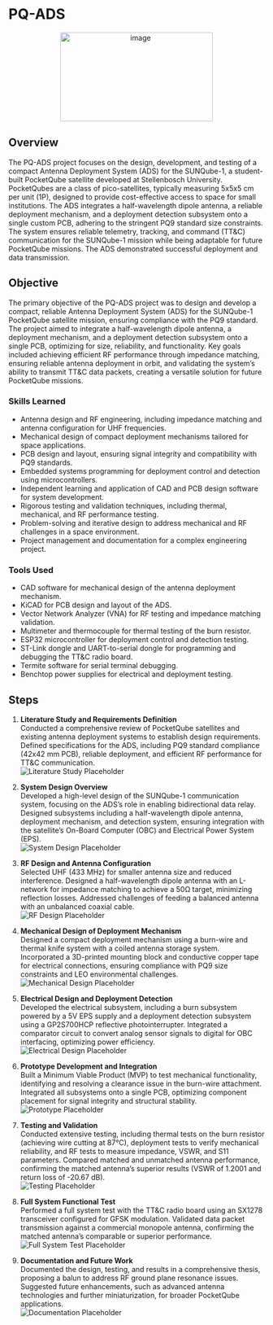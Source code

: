 # PQ-ADS

<center>
  <img width="300" height="175" alt="image" src="https://github.com/user-attachments/assets/ce62e537-46a1-46be-bcda-629fac5a99c6" />
</center>

## Overview
The PQ-ADS project focuses on the design, development, and testing of a compact Antenna Deployment System (ADS) for the SUNQube-1, a student-built PocketQube satellite developed at Stellenbosch University. PocketQubes are a class of pico-satellites, typically measuring 5x5x5 cm per unit (1P), designed to provide cost-effective access to space for small institutions. The ADS integrates a half-wavelength dipole antenna, a reliable deployment mechanism, and a deployment detection subsystem onto a single custom PCB, adhering to the stringent PQ9 standard size constraints. The system ensures reliable telemetry, tracking, and command (TT&C) communication for the SUNQube-1 mission while being adaptable for future PocketQube missions. The ADS demonstrated successful deployment and data transmission.

## Objective
The primary objective of the PQ-ADS project was to design and develop a compact, reliable Antenna Deployment System (ADS) for the SUNQube-1 PocketQube satellite mission, ensuring compliance with the PQ9 standard. The project aimed to integrate a half-wavelength dipole antenna, a deployment mechanism, and a deployment detection subsystem onto a single PCB, optimizing for size, reliability, and functionality. Key goals included achieving efficient RF performance through impedance matching, ensuring reliable antenna deployment in orbit, and validating the system’s ability to transmit TT&C data packets, creating a versatile solution for future PocketQube missions.

### Skills Learned
- Antenna design and RF engineering, including impedance matching and antenna configuration for UHF frequencies.
- Mechanical design of compact deployment mechanisms tailored for space applications.
- PCB design and layout, ensuring signal integrity and compatibility with PQ9 standards.
- Embedded systems programming for deployment control and detection using microcontrollers.
- Independent learning and application of CAD and PCB design software for system development.
- Rigorous testing and validation techniques, including thermal, mechanical, and RF performance testing.
- Problem-solving and iterative design to address mechanical and RF challenges in a space environment.
- Project management and documentation for a complex engineering project.

### Tools Used
- CAD software for mechanical design of the antenna deployment mechanism.
- KiCAD for PCB design and layout of the ADS.
- Vector Network Analyzer (VNA) for RF testing and impedance matching validation.
- Multimeter and thermocouple for thermal testing of the burn resistor.
- ESP32 microcontroller for deployment control and detection testing.
- ST-Link dongle and UART-to-serial dongle for programming and debugging the TT&C radio board.
- Termite software for serial terminal debugging.
- Benchtop power supplies for electrical and deployment testing.

## Steps
1. **Literature Study and Requirements Definition**  
   Conducted a comprehensive review of PocketQube satellites and existing antenna deployment systems to establish design requirements. Defined specifications for the ADS, including PQ9 standard compliance (42x42 mm PCB), reliable deployment, and efficient RF performance for TT&C communication.  
   ![Literature Study Placeholder](https://via.placeholder.com/600x400?text=Insert+Literature+Study+Image)

2. **System Design Overview**  
   Developed a high-level design of the SUNQube-1 communication system, focusing on the ADS’s role in enabling bidirectional data relay. Designed subsystems including a half-wavelength dipole antenna, deployment mechanism, and detection system, ensuring integration with the satellite’s On-Board Computer (OBC) and Electrical Power System (EPS).  
   ![System Design Placeholder](https://via.placeholder.com/600x400?text=Insert+System+Design+Image)

3. **RF Design and Antenna Configuration**  
   Selected UHF (433 MHz) for smaller antenna size and reduced interference. Designed a half-wavelength dipole antenna with an L-network for impedance matching to achieve a 50Ω target, minimizing reflection losses. Addressed challenges of feeding a balanced antenna with an unbalanced coaxial cable.  
   ![RF Design Placeholder](https://via.placeholder.com/600x400?text=Insert+RF+Design+Image)

4. **Mechanical Design of Deployment Mechanism**  
   Designed a compact deployment mechanism using a burn-wire and thermal knife system with a coiled antenna storage system. Incorporated a 3D-printed mounting block and conductive copper tape for electrical connections, ensuring compliance with PQ9 size constraints and LEO environmental challenges.  
   ![Mechanical Design Placeholder](https://via.placeholder.com/600x400?text=Insert+Mechanical+Design+Image)

5. **Electrical Design and Deployment Detection**  
   Developed the electrical subsystem, including a burn subsystem powered by a 5V EPS supply and a deployment detection subsystem using a GP2S700HCP reflective photointerrupter. Integrated a comparator circuit to convert analog sensor signals to digital for OBC interfacing, optimizing power efficiency.  
   ![Electrical Design Placeholder](https://via.placeholder.com/600x400?text=Insert+Electrical+Design+Image)

6. **Prototype Development and Integration**  
   Built a Minimum Viable Product (MVP) to test mechanical functionality, identifying and resolving a clearance issue in the burn-wire attachment. Integrated all subsystems onto a single PCB, optimizing component placement for signal integrity and structural stability.  
   ![Prototype Placeholder](https://via.placeholder.com/600x400?text=Insert+Prototype+Image)

7. **Testing and Validation**  
   Conducted extensive testing, including thermal tests on the burn resistor (achieving wire cutting at 87°C), deployment tests to verify mechanical reliability, and RF tests to measure impedance, VSWR, and S11 parameters. Compared matched and unmatched antenna performance, confirming the matched antenna’s superior results (VSWR of 1.2001 and return loss of -20.67 dB).  
   ![Testing Placeholder](https://via.placeholder.com/600x400?text=Insert+Testing+Image)

8. **Full System Functional Test**  
   Performed a full system test with the TT&C radio board using an SX1278 transceiver configured for GFSK modulation. Validated data packet transmission against a commercial monopole antenna, confirming the matched antenna’s comparable or superior performance.  
   ![Full System Test Placeholder](https://via.placeholder.com/600x400?text=Insert+Full+System+Test+Image)

9. **Documentation and Future Work**  
   Documented the design, testing, and results in a comprehensive thesis, proposing a balun to address RF ground plane resonance issues. Suggested future enhancements, such as advanced antenna technologies and further miniaturization, for broader PocketQube applications.  
   ![Documentation Placeholder](https://via.placeholder.com/600x400?text=Insert+Documentation+Image)
